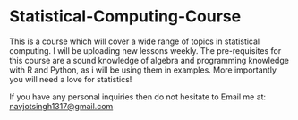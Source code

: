 # Statistical-Computing-Course

This is a course which will cover a wide range of topics in statistical computing. I will be uploading new lessons weekly. The pre-requisites for this course are a sound knowledge of algebra and programming knowledge with R and Python, as i will be using them in examples. More importantly you will need a love for statistics! 

If you have any personal inquiries then do not hesitate to Email me at: navjotsingh1317@gmail.com
